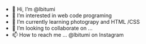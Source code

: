 - 👋 Hi, I’m @lbitumi
- 👀 I’m interested in web code programing
- 🌱 I’m currently learning photograpy and HTML /CSS
- 💞️ I’m looking to collaborate on ...
- 📫 How to reach me ... @lbitumi on Instagram

<!---
lbitumi/lbitumi is a ✨ special ✨ repository because its `README.md` (this file) appears on your GitHub profile.
You can click the Preview link to take a look at your changes.
--->
